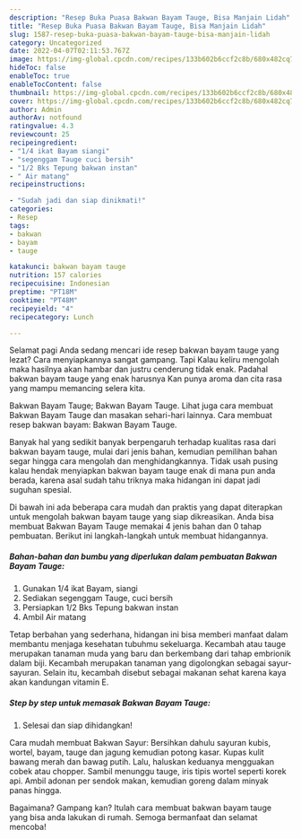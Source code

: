 ```yaml
---
description: "Resep Buka Puasa Bakwan Bayam Tauge, Bisa Manjain Lidah"
title: "Resep Buka Puasa Bakwan Bayam Tauge, Bisa Manjain Lidah"
slug: 1587-resep-buka-puasa-bakwan-bayam-tauge-bisa-manjain-lidah
category: Uncategorized
date: 2022-04-07T02:11:53.767Z
image: https://img-global.cpcdn.com/recipes/133b602b6ccf2c8b/680x482cq70/bakwan-bayam-tauge-foto-resep-utama.jpg
hideToc: false
enableToc: true
enableTocContent: false
thumbnail: https://img-global.cpcdn.com/recipes/133b602b6ccf2c8b/680x482cq70/bakwan-bayam-tauge-foto-resep-utama.jpg
cover: https://img-global.cpcdn.com/recipes/133b602b6ccf2c8b/680x482cq70/bakwan-bayam-tauge-foto-resep-utama.jpg
author: Admin
authorAv: notfound
ratingvalue: 4.3
reviewcount: 25
recipeingredient:
- "1/4 ikat Bayam siangi"
- "segenggam Tauge cuci bersih"
- "1/2 Bks Tepung bakwan instan"
- " Air matang"
recipeinstructions:

- "Sudah jadi dan siap dinikmati!"
categories:
- Resep
tags:
- bakwan
- bayam
- tauge

katakunci: bakwan bayam tauge 
nutrition: 157 calories
recipecuisine: Indonesian
preptime: "PT18M"
cooktime: "PT48M"
recipeyield: "4"
recipecategory: Lunch

---
```



Selamat pagi Anda sedang mencari ide resep bakwan bayam tauge yang lezat? Cara menyiapkannya sangat gampang. Tapi Kalau keliru mengolah maka hasilnya akan hambar dan justru cenderung tidak enak. Padahal bakwan bayam tauge yang enak harusnya Kan punya aroma dan cita rasa yang mampu memancing selera kita.


Bakwan Bayam Tauge; Bakwan Bayam Tauge. Lihat juga cara membuat Bakwan Bayam Tauge dan masakan sehari-hari lainnya. Cara membuat resep bakwan bayam: Bakwan Bayam Tauge.

Banyak hal yang sedikit banyak berpengaruh terhadap kualitas rasa dari bakwan bayam tauge, mulai dari jenis bahan, kemudian pemilihan bahan segar hingga cara mengolah dan menghidangkannya. Tidak usah pusing kalau hendak menyiapkan bakwan bayam tauge enak di mana pun anda berada, karena asal sudah tahu triknya maka hidangan ini dapat jadi suguhan spesial.


Di bawah ini ada beberapa cara mudah dan praktis yang dapat diterapkan untuk mengolah bakwan bayam tauge yang siap dikreasikan. Anda bisa membuat Bakwan Bayam Tauge memakai 4 jenis bahan dan 0 tahap pembuatan. Berikut ini langkah-langkah untuk membuat hidangannya.

<!--inarticleads1-->

##### Bahan-bahan dan bumbu yang diperlukan dalam pembuatan Bakwan Bayam Tauge:

1. Gunakan 1/4 ikat Bayam, siangi
1. Sediakan segenggam Tauge, cuci bersih
1. Persiapkan 1/2 Bks Tepung bakwan instan
1. Ambil  Air matang


Tetap berbahan yang sederhana, hidangan ini bisa memberi manfaat dalam membantu menjaga kesehatan tubuhmu sekeluarga. Kecambah atau tauge merupakan tanaman muda yang baru dan berkembang dari tahap embrionik dalam biji. Kecambah merupakan tanaman yang digolongkan sebagai sayur-sayuran. Selain itu, kecambah disebut sebagai makanan sehat karena kaya akan kandungan vitamin E. 

<!--inarticleads2-->

##### Step by step untuk memasak Bakwan Bayam Tauge:


1. Selesai dan siap dihidangkan!

Cara mudah membuat Bakwan Sayur: Bersihkan dahulu sayuran kubis, wortel, bayam, tauge dan jagung kemudian potong kasar. Kupas kulit bawang merah dan bawag putih. Lalu, haluskan keduanya mengguakan cobek atau chopper. Sambil menunggu tauge, iris tipis wortel seperti korek api. Ambil adonan per sendok makan, kemudian goreng dalam minyak panas hingga. 

Bagaimana? Gampang kan? Itulah cara membuat bakwan bayam tauge yang bisa anda lakukan di rumah. Semoga bermanfaat dan selamat mencoba!
